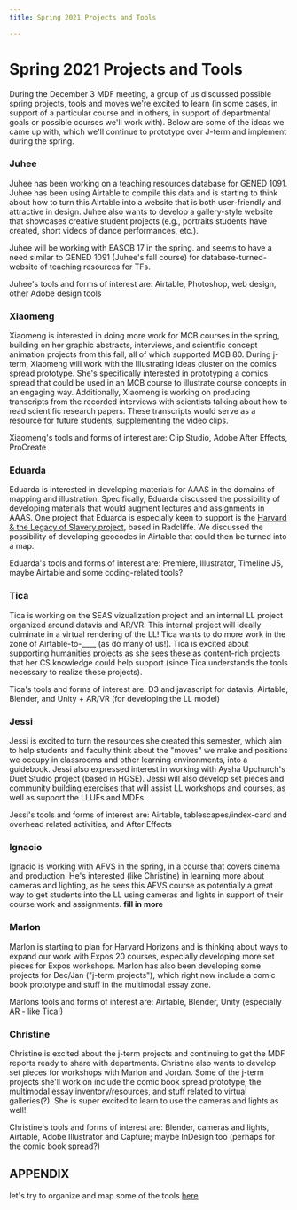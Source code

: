 ```yaml
---
title: Spring 2021 Projects and Tools

---
```


# Spring 2021 Projects and Tools

During the December 3 MDF meeting, a group of us discussed possible spring projects, tools and moves we're excited to learn (in some cases, in support of a particular course and in others, in support of departmental goals or possible courses we'll work with). Below are some of the ideas we came up with, which we'll continue to prototype over J-term and implement during the spring.

### Juhee
Juhee has been working on a teaching resources database for GENED 1091. Juhee has been using Airtable to compile this data and is starting to think about how to turn this Airtable into a website that is both user-friendly and attractive in design. Juhee also wants to develop a gallery-style website that showcases creative student projects (e.g., portraits students have created, short videos of dance performances, etc.). 

Juhee will be working with EASCB 17 in the spring. and seems to have a need similar to GENED 1091 (Juhee's fall course) for database-turned-website of teaching resources for TFs.

Juhee's tools and forms of interest are: Airtable, Photoshop, web design, other Adobe design tools

### Xiaomeng

Xiaomeng is interested in doing more work for MCB courses in the spring, building on her graphic abstracts, interviews, and scientific concept animation projects from this fall, all of which supported MCB 80. During j-term, Xiaomeng will work with the Illustrating Ideas cluster on the comics spread prototype. She's specifically interested in prototyping a comics spread that could be used in an MCB course to illustrate course concepts in an engaging way. Additionally, Xiaomeng is working on producing transcripts from the recorded interviews with scientists talking about how to read scientific research papers. These transcripts would serve as a resource for future students, supplementing the video clips.

Xiaomeng's tools and forms of interest are: Clip Studio, Adobe After Effects, ProCreate

### Eduarda

Eduarda is interested in developing materials for AAAS in the domains of mapping and illustration. Specifically, Eduarda discussed the possibility of developing materials that would augment lectures and assignments in AAAS. One project that Eduarda is especially keen to support is the [Harvard & the Legacy of Slavery project](https://www.radcliffe.harvard.edu/about-the-institute/our-work/harvard-and-the-legacy-of-slavery-2), based in Radcliffe. We discussed the possibility of developing geocodes in Airtable that could then be turned into a map.

Eduarda's tools and forms of interest are: Premiere, Illustrator, Timeline JS, maybe Airtable and some coding-related tools?

### Tica
Tica is working on the SEAS vizualization project and an internal LL project organized around datavis and AR/VR. This internal project will ideally culminate in a virtual rendering of the LL! Tica wants to do more work in the zone of Airtable-to-____ (as do many of us!). Tica is excited about supporting humanities projects as she sees these as content-rich projects that her CS knowledge could help support (since Tica understands the tools necessary to realize these projects).

Tica's tools and forms of interest are: D3 and javascript for datavis, Airtable, Blender, and Unity + AR/VR (for developing the LL model)

### Jessi

Jessi is excited to turn the resources she created this semester, which aim to help students and faculty think about the "moves" we make and positions we occupy in classrooms and other learning environments, into a guidebook. Jessi also expressed interest in working with Aysha Upchurch's Duet Studio project (based in HGSE). Jessi will also develop set pieces and community building exercises that will assist LL workshops and courses, as well as support the LLUFs and MDFs.

Jessi's tools and forms of interest are: Airtable, tablescapes/index-card and overhead related activities, and After Effects

### Ignacio
Ignacio is working with AFVS in the spring, in a course that covers cinema and production. He's interested (like Christine) in learning more about cameras and lighting, as he sees this AFVS course as potentially a great way to get students into the LL using cameras and lights in support of their course work and assignments. **fill in more** 

### Marlon
Marlon is starting to plan for Harvard Horizons and is thinking about ways to expand our work with Expos 20 courses, especially developing more set pieces for Expos workshops. Marlon has also been developing some projects for Dec/Jan ("j-term projects"), which right now include a comic book prototype and stuff in the multimodal essay zone. 

Marlons tools and forms of interest are: Airtable, Blender, Unity (especially AR - like Tica!)

### Christine
Christine is excited about the j-term projects and continuing to get the MDF reports ready to share with departments. Christine also wants to develop set pieces for workshops with Marlon and Jordan. Some of the j-term projects she'll work on include the comic book spread prototype, the multimodal essay inventory/resources, and stuff related to virtual galleries(?). She is super excited to learn to use the cameras and lights as well! 

Christine's tools and forms of interest are: Blender, cameras and lights, Airtable, Adobe Illustrator and Capture; maybe InDesign too (perhaps for the comic book spread?)


## APPENDIX

let's try to organize and map some of the tools [here](/QpmmpVsqSzWO-Uh_FkCNOg)